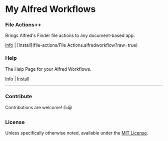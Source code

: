 # My Alfred Workflows

### File Actions++

Brings Alfred's Finder file actions to any document-based app.

[Info](file-actions) | [Install](file-actions/File Actions.alfredworkflow?raw=true)

### Help

The Help Page for your Alfred Workflows.

[Info](help) | [Install](help/Help.alfredworkflow?raw=true)

---

### Contribute

Contributions are welcome! 👍😀

### License

Unless specifically otherwise noted, available under the [MIT License](LICENSE).
